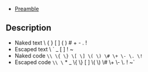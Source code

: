  * <a href = "#preamble:">Preamble</a>

 ## <a name = "preamble:">Description</a> ##

 * Naked text \\ \{ \} \[ \] \( \) \# \+ \- \. \!
 * Escaped text \\ \` \_ \[ \] \! ~
 * Naked code `\\ \{ \} \[ \] \( \) \# \+ \- \. \!`
 * Escaped code `\\ \` \* \_ \\\{ \\\} \[ \] \\\( \\\) \\\# \\\+ \\\- \\\. \! ~`



